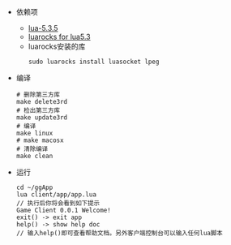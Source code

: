 * 依赖项
	* [lua-5.3.5](https://www.lua.org/download.html)
	* [luarocks for lua5.3](https://github.com/luarocks/luarocks)
	* luarocks安装的库
		```
		sudo luarocks install luasocket lpeg
		```

* 编译
	```
	# 删除第三方库
	make delete3rd
	# 检出第三方库
	make update3rd
	# 编译
	make linux
	# make macosx
	# 清除编译
	make clean
	```
* 运行
	```
	cd ~/ggApp
	lua client/app/app.lua
	// 执行后你将会看到如下提示
	Game Client 0.0.1 Welcome!
	exit() -> exit app
	help() -> show help doc
	// 输入help()即可查看帮助文档。另外客户端控制台可以输入任何lua脚本
	```

